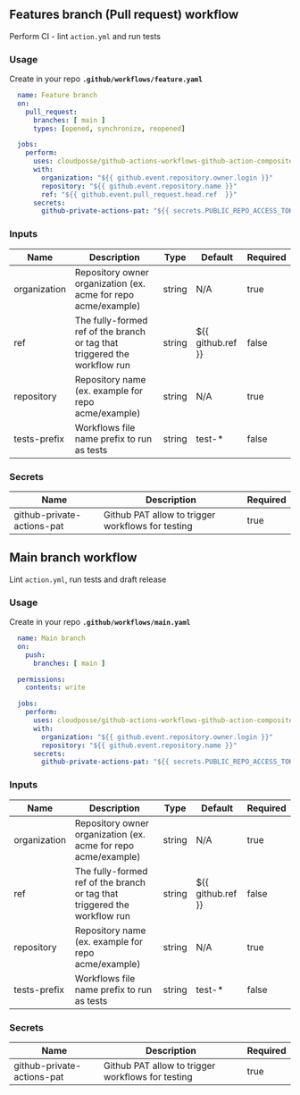<!-- markdownlint-disable -->



## Features branch (Pull request) workflow 

Perform CI - lint `action.yml` and run tests 

### Usage 

Create in your repo  __`.github/workflows/feature.yaml`__

```yaml
  name: Feature branch
  on:
    pull_request:
      branches: [ main ]
      types: [opened, synchronize, reopened]

  jobs:
    perform:
      uses: cloudposse/github-actions-workflows-github-action-composite/.github/workflows/feature-branch.yml@main
      with:
        organization: "${{ github.event.repository.owner.login }}"
        repository: "${{ github.event.repository.name }}"
        ref: "${{ github.event.pull_request.head.ref  }}"
      secrets:
        github-private-actions-pat: "${{ secrets.PUBLIC_REPO_ACCESS_TOKEN }}"
```



### Inputs

| Name | Description | Type | Default | Required |
|------|-------------|------|---------|----------|
| organization | Repository owner organization (ex. acme for repo acme/example) | string | N/A | true |
| ref | The fully-formed ref of the branch or tag that triggered the workflow run | string | ${{ github.ref }} | false |
| repository | Repository name (ex. example for repo acme/example) | string | N/A | true |
| tests-prefix | Workflows file name prefix to run as tests | string | test-\* | false |



### Secrets

| Name | Description | Required |
|------|-------------|----------|
| github-private-actions-pat | Github PAT allow to trigger workflows for testing | true |






## Main branch workflow

Lint `action.yml`, run tests and draft release

### Usage 

Create in your repo  __`.github/workflows/main.yaml`__

```yaml
  name: Main branch
  on:
    push:
      branches: [ main ]

  permissions:
    contents: write

  jobs:
    perform:
      uses: cloudposse/github-actions-workflows-github-action-composite/.github/workflows/main-branch.yml@main
      with:
        organization: "${{ github.event.repository.owner.login }}"
        repository: "${{ github.event.repository.name }}"
      secrets:
        github-private-actions-pat: "${{ secrets.PUBLIC_REPO_ACCESS_TOKEN }}"
```



### Inputs

| Name | Description | Type | Default | Required |
|------|-------------|------|---------|----------|
| organization | Repository owner organization (ex. acme for repo acme/example) | string | N/A | true |
| ref | The fully-formed ref of the branch or tag that triggered the workflow run | string | ${{ github.ref }} | false |
| repository | Repository name (ex. example for repo acme/example) | string | N/A | true |
| tests-prefix | Workflows file name prefix to run as tests | string | test-\* | false |



### Secrets

| Name | Description | Required |
|------|-------------|----------|
| github-private-actions-pat | Github PAT allow to trigger workflows for testing | true |





<!-- markdownlint-restore -->
